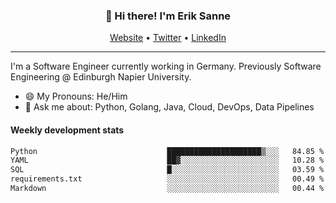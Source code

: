 <h3 align="center">👋 Hi there! I'm Erik Sanne</h3>
<p align="center">
  <a href="https://eriksanne.com">Website</a> •
  <a href="https://twitter.com/ErikKonradSanne">Twitter</a> •
  <a href="https://www.linkedin.com/in/eriksanne/">LinkedIn</a>
</p>

---
I'm a Software Engineer currently working in Germany. Previously Software Engineering @ Edinburgh Napier University.

- 😄 My Pronouns: He/Him
- 💬 Ask me about: Python, Golang, Java, Cloud, DevOps, Data Pipelines

<h4>Weekly development stats</h4>
<!--START_SECTION:waka-->

```txt
Python                             █████████████████████▒░░░   84.85 %
YAML                               ██▓░░░░░░░░░░░░░░░░░░░░░░   10.28 %
SQL                                █░░░░░░░░░░░░░░░░░░░░░░░░   03.59 %
requirements.txt                   ░░░░░░░░░░░░░░░░░░░░░░░░░   00.49 %
Markdown                           ░░░░░░░░░░░░░░░░░░░░░░░░░   00.44 %
```

<!--END_SECTION:waka-->
